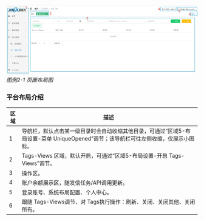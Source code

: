 
![image2-1](../images/whaleal-jinmu-message-sender/img2-1.png)
*图例2-1 页面布局图*

### 平台布局介绍

| 区域 | 描述 |
|------|------|
| 1    | 导航栏，默认点击某一级目录时会自动收缩其他目录，可通过“区域5-布局设置-菜单 UniqueOpened”调节；该导航栏可往左侧收缩，仅展示小图标。 |
| 2    | Tags-Views 区域，默认开启，可通过“区域5-布局设置-开启 Tags-Views”调节。 |
| 3    | 操作区。 |
| 4    | 账户余额展示区，随发信任务/API调用更新。 |
| 5    | 登录账号、系统布局配置、个人中心。 |
| 6    | 跟随 Tags-Views调节，对 Tags执行操作：刷新、关闭、关闭其他、关闭所有。 |
